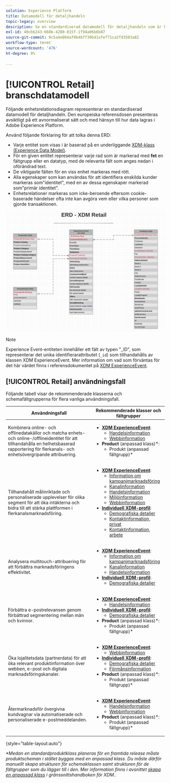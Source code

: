 ```yaml
---
solution: Experience Platform
title: Datamodell för detaljhandeln
topic-legacy: overview
description: Se en standardiserad datamodell för detaljhandeln som är kompatibel med Experience Data Model (XDM) för användning i Adobe Experience Platform.
exl-id: 40cbb243-668b-4280-815f-1f94a06b6b87
source-git-commit: 9c5a4e064af0b46ff30b41afef71ca2fd3503a82
workflow-type: tm+mt
source-wordcount: '476'
ht-degree: 0%

---
```


# [!UICONTROL Retail] branschdatamodell

Följande enhetsrelationsdiagram representerar en standardiserad datamodell för detaljhandeln. Den europeiska referensdosen presenteras avsiktligt på ett avnormaliserat sätt och med hänsyn till hur data lagras i Adobe Experience Platform.

Använd följande förklaring för att tolka denna ERD:

* Varje entitet som visas i är baserad på en underliggande [XDM-klass (Experience Data Model)](../composition.md#class).
* För en given entitet representerar varje rad som är markerad med **fet** en fältgrupp eller en datatyp, med de relevanta fält som anges nedan i oförändrad text.
* De viktigaste fälten för en viss enhet markeras med rött.
* Alla egenskaper som kan användas för att identifiera enskilda kunder markeras som&quot;identitet&quot;, med en av dessa egenskaper markerad som&quot;primär identitet&quot;.
* Enhetsrelationer markeras som icke-beroende eftersom cookie-baserade händelser ofta inte kan avgöra vem eller vilka personer som gjorde transaktionen.

![](../../images/industries/retail.png)

>[!NOTE]
>
>Experience Event-entiteten innehåller ett fält av typen &quot;_ID&quot;, som representerar det unika identifierarattributet (`_id`) som tillhandahålls av klassen XDM ExperienceEvent. Mer information om vad som förväntas för det här värdet finns i referensdokumentet på [XDM ExperienceEvent](../../classes/experienceevent.md).

## [!UICONTROL Retail] användningsfall

Följande tabell visar de rekommenderade klasserna och schemafältgrupperna för flera vanliga användningsfall.

| Användningsfall | Rekommenderade klasser och fältgrupper |
| --- | --- |
| Kombinera online- och offlinedatakällor och matcha enhets- och online-/offlineidentitet för att tillhandahålla en helhetsbaserad rapportering för flerkanals- och enhetsövergripande attribuering. | <ul><li>**[XDM ExperienceEvent](../../classes/experienceevent.md)**:<ul><li>[Handelsinformation](../../field-groups/event/commerce-details.md)</li><li>[Webbinformation](../../field-groups/event/web-details.md)</li></ul></li><li>**Product**  (anpassad klass)\*:<ul><li>Produkt (anpassad fältgrupp)\*</li></ul></li></ul> |
| Tillhandahåll målinriktade och personaliserade upplevelser för olika segment för att öka intäkterna och bidra till att stärka plattformen i flerkanalsmarknadsföring. | <ul><li>**[XDM ExperienceEvent](../../classes/experienceevent.md)**:<ul><li>[Information om kampanjmarknadsföring](../../field-groups/event/campaign-marketing-details.md)</li><li>[Kanalinformation](../../field-groups/event/channel-details.md)</li><li>[Handelsinformation](../../field-groups/event/commerce-details.md)</li><li>[Miljöinformation](../../field-groups/event/environment-details.md)</li><li>[Webbinformation](../../field-groups/event/web-details.md)</li></ul></li><li>**[Individuell XDM-profil](../../classes/individual-profile.md)**:<ul><li>[Demografiska detaljer](../../field-groups/profile/demographic-details.md)</li><li>[Kontaktinformation, privat](../../field-groups/profile/personal-contact-details.md)</li><li>[Kontaktinformation, arbete](../../field-groups/profile/work-contact-details.md)</li></ul></li></ul> |
| Analysera multitouch-attribuering för att förbättra marknadsföringens effektivitet. | <ul><li>**[XDM ExperienceEvent](../../classes/experienceevent.md)**:<ul><li>[Information om kampanjmarknadsföring](../../field-groups/event/campaign-marketing-details.md)</li><li>[Kanalinformation](../../field-groups/event/channel-details.md)</li><li>[Handelsinformation](../../field-groups/event/commerce-details.md)</li></ul></li><li>**[Individuell XDM-profil](../../classes/individual-profile.md)**:<ul><li>[Demografiska detaljer](../../field-groups/profile/demographic-details.md)</li></ul></li></ul> |
| Förbättra e-postrelevansen genom förbättrad segmentering mellan män och kvinnor. | <ul><li>**[XDM ExperienceEvent](../../classes/experienceevent.md)**:<ul><li>[Handelsinformation](../../field-groups/event/commerce-details.md)</li></ul></li><li>**[Individuell XDM-profil](../../classes/individual-profile.md)**:<ul><li>[Demografiska detaljer](../../field-groups/profile/demographic-details.md)</li></ul></li><li>**Product**  (anpassad klass)\*:<ul><li>Produkt (anpassad fältgrupp)\*</li></ul></li></ul> |
| Öka lojalitetsdata (partnerdata) för att öka relevant produktinformation över webben, e-post och digitala marknadsföringskanaler. | <ul><li>**[XDM ExperienceEvent](../../classes/experienceevent.md)**:<ul><li>[Webbinformation](../../field-groups/event/web-details.md)</li></ul></li><li>**[Individuell XDM-profil](../../classes/individual-profile.md)**:<ul><li>[Demografiska detaljer](../../field-groups/profile/demographic-details.md)</li><li>[Förmånsinformation](../../field-groups/profile/loyalty-details.md)</li></ul></li><li>**Product**  (anpassad klass)\*:<ul><li>Produkt (anpassad fältgrupp)\*</li></ul></li></ul> |
| Återmarknadsför övergivna kundvagnar via automatiserade och personaliserade e-postmeddelanden. | <ul><li>**[XDM ExperienceEvent](../../classes/experienceevent.md)**:<ul><li>[Handelsinformation](../../field-groups/event/commerce-details.md)</li><li>[Webbinformation](../../field-groups/event/web-details.md)</li></ul></li><li>**Product**  (anpassad klass)\*:<ul><li>Produkt (anpassad fältgrupp)\*</li></ul></li></ul> |

{style=&quot;table-layout:auto&quot;}

*\*Medan en standardproduktklass planeras för en framtida release måste produktscheman i stället byggas med en anpassad klass. Du måste därför manuellt skapa strukturen för schemaklassen samt strukturen för de fältgrupper som du lägger till i den. Mer information finns i avsnittet [skapa en anpassad klass](../../ui/resources/classes.md#create) i gränssnittshandboken för XDM.*.

